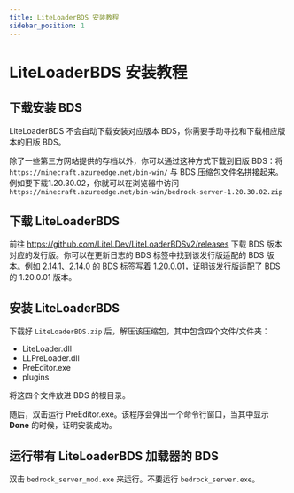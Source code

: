 ```yaml
---
title: LiteLoaderBDS 安装教程
sidebar_position: 1
---
```


# LiteLoaderBDS 安装教程

## 下载安装 BDS

LiteLoaderBDS 不会自动下载安装对应版本 BDS，你需要手动寻找和下载相应版本的旧版 BDS。

除了一些第三方网站提供的存档以外，你可以通过这种方式下载到旧版 BDS：将 `https://minecraft.azureedge.net/bin-win/` 与 BDS 压缩包文件名拼接起来。例如要下载1.20.30.02，你就可以在浏览器中访问 `https://minecraft.azureedge.net/bin-win/bedrock-server-1.20.30.02.zip`

## 下载 LiteLoaderBDS

前往 https://github.com/LiteLDev/LiteLoaderBDSv2/releases 下载 BDS 版本对应的发行版。你可以在更新日志的 BDS 标签中找到该发行版适配的 BDS 版本。例如 2.14.1、2.14.0 的 BDS 标签写着 1.20.0.01，证明该发行版适配了 BDS 的 1.20.0.01 版本。

## 安装 LiteLoaderBDS

下载好 `LiteLoaderBDS.zip` 后，解压该压缩包，其中包含四个文件/文件夹：
- LiteLoader.dll
- LLPreLoader.dll
- PreEditor.exe
- plugins

将这四个文件放进 BDS 的根目录。

随后，双击运行 PreEditor.exe。该程序会弹出一个命令行窗口，当其中显示 **Done** 的时候，证明安装成功。

## 运行带有 LiteLoaderBDS 加载器的 BDS

双击 `bedrock_server_mod.exe` 来运行。不要运行 `bedrock_server.exe`。
